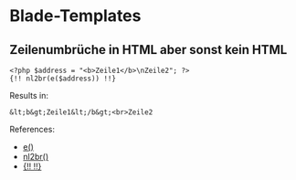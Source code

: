 # Blade-Templates

## Zeilenumbrüche in HTML aber sonst kein HTML

```
<?php $address = "<b>Zeile1</b>\nZeile2"; ?>
{!! nl2br(e($address)) !!}
```

Results in: 
```
&lt;b&gt;Zeile1&lt;/b&gt;<br>Zeile2
```

References:
* [e()](https://laravel.com/docs/6.x/helpers#method-e)
* [nl2br()](https://www.php.net/nl2br)
* [{!! !!}](https://laravel.com/docs/6.x/blade#displaying-data)
